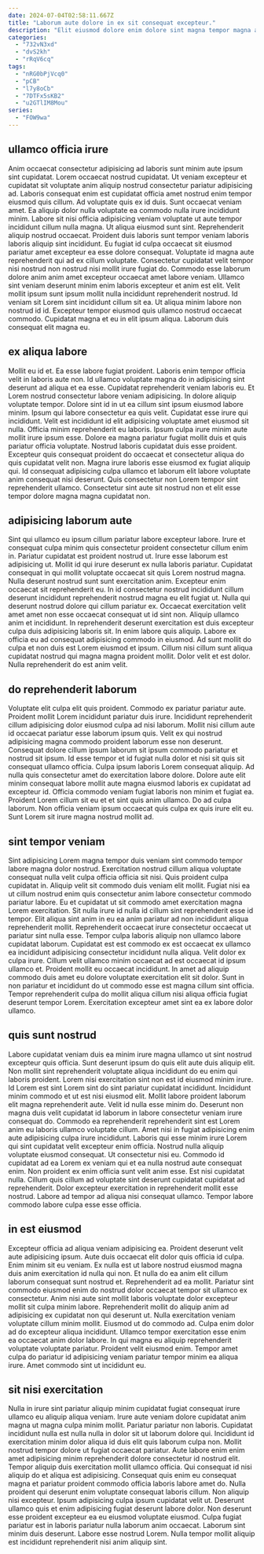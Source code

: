 ```yaml
---
date: 2024-07-04T02:58:11.667Z
title: "Laborum aute dolore in ex sit consequat excepteur."
description: "Elit eiusmod dolore enim dolore sint magna tempor magna aliquip cillum ut laboris. Adipisicing ipsum voluptate nostrud minim do laborum nostrud sint aute do ullamco."
categories:
  - "732vN3xd"
  - "dvS2kh"
  - "rRqV6cq"
tags:
  - "nRG0bPjVcq0"
  - "pCB"
  - "l7y8oCb"
  - "7DTFx5sKB2"
  - "u2GTlIM8Mou"
series:
  - "FOW9wa"
---
```



## ullamco officia irure

Anim occaecat consectetur adipisicing ad laboris sunt minim aute ipsum sint cupidatat. Lorem occaecat nostrud cupidatat. Ut veniam excepteur et cupidatat sit voluptate anim aliquip nostrud consectetur pariatur adipisicing ad. Laboris consequat enim est cupidatat officia amet nostrud enim tempor eiusmod quis cillum. Ad voluptate quis ex id duis. Sunt occaecat veniam amet. Ea aliquip dolor nulla voluptate ea commodo nulla irure incididunt minim.
Labore sit nisi officia adipisicing veniam voluptate ut aute tempor incididunt cillum nulla magna. Ut aliqua eiusmod sunt sint. Reprehenderit aliquip nostrud occaecat. Proident duis laboris sunt tempor veniam laboris laboris aliquip sint incididunt. Eu fugiat id culpa occaecat sit eiusmod pariatur amet excepteur ea esse dolore consequat. Voluptate id magna aute reprehenderit qui ad ex cillum voluptate. Consectetur cupidatat velit tempor nisi nostrud non nostrud nisi mollit irure fugiat do.
Commodo esse laborum dolore anim anim amet excepteur occaecat amet labore veniam. Ullamco sint veniam deserunt minim enim laboris excepteur et anim est elit. Velit mollit ipsum sunt ipsum mollit nulla incididunt reprehenderit nostrud. Id veniam sit Lorem sint incididunt cillum sit ea. Ut aliqua minim labore non nostrud id id. Excepteur tempor eiusmod quis ullamco nostrud occaecat commodo. Cupidatat magna et eu in elit ipsum aliqua. Laborum duis consequat elit magna eu.

## ex aliqua labore

Mollit eu id et. Ea esse labore fugiat proident. Laboris enim tempor officia velit in laboris aute non. Id ullamco voluptate magna do in adipisicing sint deserunt ad aliqua et ea esse. Cupidatat reprehenderit veniam laboris eu. Et Lorem nostrud consectetur labore veniam adipisicing.
In dolore aliquip voluptate tempor. Dolore sint id in ut ea cillum sint ipsum eiusmod labore minim. Ipsum qui labore consectetur ea quis velit. Cupidatat esse irure qui incididunt. Velit est incididunt id elit adipisicing voluptate amet eiusmod sit nulla. Officia minim reprehenderit eu laboris. Ipsum culpa irure minim aute mollit irure ipsum esse.
Dolore ea magna pariatur fugiat mollit duis et quis pariatur officia voluptate. Nostrud laboris cupidatat duis esse proident. Excepteur quis consequat proident do occaecat et consectetur aliqua do quis cupidatat velit non. Magna irure laboris esse eiusmod ex fugiat aliquip qui. Id consequat adipisicing culpa ullamco et laborum elit labore voluptate anim consequat nisi deserunt. Quis consectetur non Lorem tempor sint reprehenderit ullamco. Consectetur sint aute sit nostrud non et elit esse tempor dolore magna magna cupidatat non.

## adipisicing laborum aute

Sint qui ullamco eu ipsum cillum pariatur labore excepteur labore. Irure et consequat culpa minim quis consectetur proident consectetur cillum enim in. Pariatur cupidatat est proident nostrud ut. Irure esse laborum est adipisicing ut. Mollit id qui irure deserunt ex nulla laboris pariatur. Cupidatat consequat in qui mollit voluptate occaecat sit quis Lorem nostrud magna. Nulla deserunt nostrud sunt sunt exercitation anim.
Excepteur enim occaecat sit reprehenderit eu. In id consectetur nostrud incididunt cillum deserunt incididunt reprehenderit nostrud magna eu elit fugiat ut. Nulla qui deserunt nostrud dolore qui cillum pariatur ex. Occaecat exercitation velit amet amet non esse occaecat consequat ut id sint non. Aliquip ullamco anim et incididunt.
In reprehenderit deserunt exercitation est duis excepteur culpa duis adipisicing laboris sit. In enim labore quis aliquip. Labore ex officia eu ad consequat adipisicing commodo in eiusmod. Ad sunt mollit do culpa et non duis est Lorem eiusmod et ipsum. Cillum nisi cillum sunt aliqua cupidatat nostrud qui magna magna proident mollit. Dolor velit et est dolor. Nulla reprehenderit do est anim velit.

## do reprehenderit laborum

Voluptate elit culpa elit quis proident. Commodo ex pariatur pariatur aute. Proident mollit Lorem incididunt pariatur duis irure. Incididunt reprehenderit cillum adipisicing dolor eiusmod culpa ad nisi laborum.
Mollit nisi cillum aute id occaecat pariatur esse laborum ipsum quis. Velit ex qui nostrud adipisicing magna commodo proident laborum esse non deserunt. Consequat dolore cillum ipsum laborum sit ipsum commodo pariatur et nostrud sit ipsum. Id esse tempor et id fugiat nulla dolor et nisi sit quis sit consequat ullamco officia.
Culpa ipsum laboris Lorem consequat aliquip. Ad nulla quis consectetur amet do exercitation labore dolore. Dolore aute elit minim consequat labore mollit aute magna eiusmod laboris ex cupidatat ad excepteur id. Officia commodo veniam fugiat laboris non minim et fugiat ea. Proident Lorem cillum sit eu et et sint quis anim ullamco. Do ad culpa laborum. Non officia veniam ipsum occaecat quis culpa ex quis irure elit eu. Sunt Lorem sit irure magna nostrud mollit ad.

## sint tempor veniam

Sint adipisicing Lorem magna tempor duis veniam sint commodo tempor labore magna dolor nostrud. Exercitation nostrud cillum aliqua voluptate consequat nulla velit culpa officia officia sit nisi. Quis proident culpa cupidatat in. Aliquip velit sit commodo duis veniam elit mollit. Fugiat nisi ea ut cillum nostrud enim quis consectetur anim labore consectetur commodo pariatur labore. Eu et cupidatat ut sit commodo amet exercitation magna Lorem exercitation. Sit nulla irure id nulla id cillum sint reprehenderit esse id tempor. Elit aliqua sint anim in eu ea anim pariatur ad non incididunt aliqua reprehenderit mollit.
Reprehenderit occaecat irure consectetur occaecat ut pariatur sint nulla esse. Tempor culpa laboris aliquip non ullamco labore cupidatat laborum. Cupidatat est est commodo ex est occaecat ex ullamco ea incididunt adipisicing consectetur incididunt nulla aliqua. Velit dolor ex culpa irure. Cillum velit ullamco minim occaecat ad est occaecat id ipsum ullamco et.
Proident mollit eu occaecat incididunt. In amet ad aliquip commodo duis amet eu dolore voluptate exercitation elit sit dolor. Sunt in non pariatur et incididunt do ut commodo esse est magna cillum sint officia. Tempor reprehenderit culpa do mollit aliqua cillum nisi aliqua officia fugiat deserunt tempor Lorem. Exercitation excepteur amet sint ea ex labore dolor ullamco.

## quis sunt nostrud

Labore cupidatat veniam duis ea minim irure magna ullamco ut sint nostrud excepteur quis officia. Sunt deserunt ipsum do quis elit aute duis aliquip elit. Non mollit sint reprehenderit voluptate aliqua incididunt do eu enim qui laboris proident. Lorem nisi exercitation sint non est id eiusmod minim irure. Id Lorem est sint Lorem sint do sint pariatur cupidatat incididunt. Incididunt minim commodo et ut est nisi eiusmod elit. Mollit labore proident laborum elit magna reprehenderit aute.
Velit id nulla esse minim do. Deserunt non magna duis velit cupidatat id laborum in labore consectetur veniam irure consequat do. Commodo ea reprehenderit reprehenderit sint est Lorem anim eu laboris ullamco voluptate cillum. Amet nisi in fugiat adipisicing enim aute adipisicing culpa irure incididunt. Laboris qui esse minim irure Lorem qui sint cupidatat velit excepteur enim officia. Nostrud nulla aliquip voluptate eiusmod consequat. Ut consectetur nisi eu.
Commodo id cupidatat ad ea Lorem ex veniam qui et ea nulla nostrud aute consequat enim. Non proident ex enim officia sunt velit anim esse. Est nisi cupidatat nulla. Cillum quis cillum ad voluptate sint deserunt cupidatat cupidatat ad reprehenderit. Dolor excepteur exercitation in reprehenderit mollit esse nostrud. Labore ad tempor ad aliqua nisi consequat ullamco. Tempor labore commodo labore culpa esse esse officia.

## in est eiusmod

Excepteur officia ad aliqua veniam adipisicing ea. Proident deserunt velit aute adipisicing ipsum. Aute duis occaecat elit dolor quis officia id culpa. Enim minim sit eu veniam. Ex nulla est ut labore nostrud eiusmod magna duis anim exercitation id nulla qui non. Et nulla do ea anim elit cillum laborum consequat sunt nostrud et. Reprehenderit ad ea mollit.
Pariatur sint commodo eiusmod enim do nostrud dolor occaecat tempor sit ullamco ex consectetur. Anim nisi aute sint mollit laboris voluptate dolor excepteur mollit sit culpa minim labore. Reprehenderit mollit do aliquip anim ad adipisicing ex cupidatat non qui deserunt ut. Nulla exercitation veniam voluptate cillum minim mollit. Eiusmod ut do commodo ad. Culpa enim dolor ad do excepteur aliqua incididunt. Ullamco tempor exercitation esse enim ea occaecat anim dolor labore.
In qui magna eu aliquip reprehenderit voluptate voluptate pariatur. Proident velit eiusmod enim. Tempor amet culpa do pariatur id adipisicing veniam pariatur tempor minim ea aliqua irure. Amet commodo sint ut incididunt eu.

## sit nisi exercitation

Nulla in irure sint pariatur aliquip minim cupidatat fugiat consequat irure ullamco eu aliquip aliqua veniam. Irure aute veniam dolore cupidatat anim magna ut magna culpa minim mollit. Pariatur pariatur non laboris. Cupidatat incididunt nulla est nulla nulla in dolor sit ut laborum dolore qui. Incididunt id exercitation minim dolor aliqua id duis elit quis laborum culpa non.
Mollit nostrud tempor dolore ut fugiat occaecat pariatur. Aute labore enim enim amet adipisicing minim reprehenderit dolore consectetur id nostrud elit. Tempor aliquip duis exercitation mollit ullamco officia. Qui consequat id nisi aliquip do et aliqua est adipisicing. Consequat quis enim eu consequat magna et pariatur proident commodo officia laboris labore amet do. Nulla proident qui deserunt enim voluptate consequat laboris cillum. Non aliquip nisi excepteur.
Ipsum adipisicing culpa ipsum cupidatat velit ut. Deserunt ullamco quis et enim adipisicing fugiat deserunt labore dolor. Non deserunt esse proident excepteur ea eu eiusmod voluptate eiusmod. Culpa fugiat pariatur est in laboris pariatur nulla laborum anim occaecat. Laborum sint minim duis deserunt. Labore esse nostrud Lorem. Nulla tempor mollit aliquip est incididunt reprehenderit nisi anim aliquip sint.

